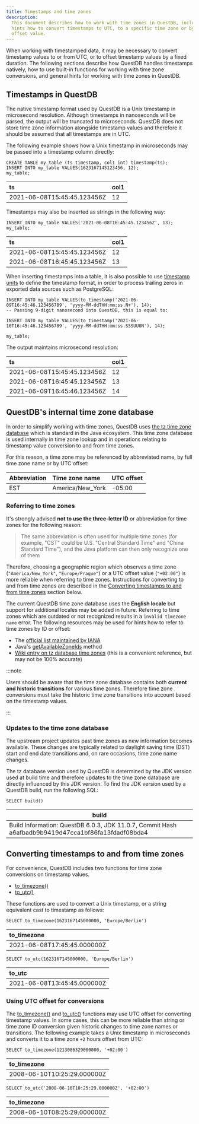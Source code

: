 ```yaml
---
title: Timestamps and time zones
description:
  This document describes how to work with time zones in QuestDB, including
  hints how to convert timestamps to UTC, to a specific time zone or by a UTC
  offset value.
---
```


When working with timestamped data, it may be necessary to convert timestamp
values to or from UTC, or to offset timestamp values by a fixed duration. The
following sections describe how QuestDB handles timestamps natively, how to use
built-in functions for working with time zone conversions, and general hints for
working with time zones in QuestDB.

## Timestamps in QuestDB

The native timestamp format used by QuestDB is a Unix timestamp in microsecond
resolution. Although timestamps in nanoseconds will be parsed, the output will
be truncated to microseconds. QuestDB does not store time zone information
alongside timestamp values and therefore it should be assumed that all
timestamps are in UTC.

The following example shows how a Unix timestamp in microseconds may be passed
into a timestamp column directly:

```questdb-sql
CREATE TABLE my_table (ts timestamp, col1 int) timestamp(ts);
INSERT INTO my_table VALUES(1623167145123456, 12);
my_table;
```

| ts                          | col1 |
| :-------------------------- | :--- |
| 2021-06-08T15:45:45.123456Z | 12   |

Timestamps may also be inserted as strings in the following way:

```questdb-sql
INSERT INTO my_table VALUES('2021-06-08T16:45:45.123456Z', 13);
my_table;
```

| ts                          | col1 |
| :-------------------------- | :--- |
| 2021-06-08T15:45:45.123456Z | 12   |
| 2021-06-08T16:45:45.123456Z | 13   |

When inserting timestamps into a table, it is also possible to use
[timestamp units](/docs/reference/function/date-time/#date-and-timestamp-format)
to define the timestamp format, in order to process trailing zeros in exported
data sources such as PostgreSQL:

```questdb-sql
INSERT INTO my_table VALUES(to_timestamp('2021-06-09T16:45:46.123456789', 'yyyy-MM-ddTHH:mm:ss.N+'), 14);
-- Passing 9-digit nanosecond into QuestDB, this is equal to:

INSERT INTO my_table VALUES(to_timestamp('2021-06-10T16:45:46.123456789', 'yyyy-MM-ddTHH:mm:ss.SSSUUUN'), 14);

my_table;
```

The output maintains microsecond resolution:

| ts                          | col1 |
| :-------------------------- | :--- |
| 2021-06-08T15:45:45.123456Z | 12   |
| 2021-06-08T16:45:45.123456Z | 13   |
| 2021-06-09T16:45:46.123456Z | 14   |

## QuestDB's internal time zone database

In order to simplify working with time zones, QuestDB uses
[the tz time zone database](https://en.wikipedia.org/wiki/Tz_database) which is
standard in the Java ecosystem. This time zone database is used internally in
time zone lookup and in operations relating to timestamp value conversion to and
from time zones.

For this reason, a time zone may be referenced by abbreviated name, by full time
zone name or by UTC offset:

| Abbreviation | Time zone name   | UTC offset |
| :----------- | :--------------- | :--------- |
| EST          | America/New_York | -05:00     |

### Referring to time zones

It's strongly advised **not to use the three-letter ID** or abbreviation for
time zones for the following reason:

> The same abbreviation is often used for multiple time zones (for example,
> "CST" could be U.S. "Central Standard Time" and "China Standard Time"), and
> the Java platform can then only recognize one of them

Therefore, choosing a geographic region which observes a time zone
(`"America/New_York"`, `"Europe/Prague"`) or a UTC offset value (`"+02:00"`) is
more reliable when referring to time zones. Instructions for converting to and
from time zones are described in the
[Converting timestamps to and from time zones](#converting-timestamps-to-and-from-time-zones)
section below.

The current QuestDB time zone database uses the **English locale** but support
for additional locales may be added in future. Referring to time zones which are
outdated or not recognized results in a `invalid timezone name` error. The
following resources may be used for hints how to refer to time zones by ID or
offset:

- The [official list maintained by IANA](https://www.iana.org/time-zones)
- Java's
  [getAvailableZoneIds](https://docs.oracle.com/javase/8/docs/api/java/time/ZoneId.html#getAvailableZoneIds--)
  method
- [Wiki entry on tz database time zones](https://en.wikipedia.org/wiki/List_of_tz_database_time_zones)
  (this is a convenient reference, but may not be 100% accurate)

:::note

Users should be aware that the time zone database contains both **current and
historic transitions** for various time zones. Therefore time zone conversions
must take the historic time zone transitions into account based on the timestamp
values.

:::

### Updates to the time zone database

The upstream project updates past time zones as new information becomes
available. These changes are typically related to daylight saving time (DST)
start and end date transitions and, on rare occasions, time zone name changes.

The tz database version used by QuestDB is determined by the JDK version used at
build time and therefore updates to the time zone database are directly
influenced by this JDK version. To find the JDK version used by a QuestDB build,
run the following SQL:

```questdb-sql
SELECT build()
```

| build                                                                                              |
| -------------------------------------------------------------------------------------------------- |
| Build Information: QuestDB 6.0.3, JDK 11.0.7, Commit Hash a6afbadb9b9419d47cca1bf86fa13fdadf08bda4 |

## Converting timestamps to and from time zones

For convenience, QuestDB includes two functions for time zone conversions on
timestamp values.

- [to_timezone()](/docs/reference/function/date-time/#to_timezone)
- [to_utc()](/docs/reference/function/date-time/#to_utc)

These functions are used to convert a Unix timestamp, or a string equivalent
cast to timestamp as follows:

```questdb-sql
SELECT to_timezone(1623167145000000, 'Europe/Berlin')
```

| to_timezone                 |
| :-------------------------- |
| 2021-06-08T17:45:45.000000Z |

```questdb-sql
SELECT to_utc(1623167145000000, 'Europe/Berlin')
```

| to_utc                      |
| :-------------------------- |
| 2021-06-08T13:45:45.000000Z |

### Using UTC offset for conversions

The [to_timezone()](/docs/reference/function/date-time/#to_timezone) and
[to_utc()](/docs/reference/function/date-time/#to_utc) functions may use UTC
offset for converting timestamp values. In some cases, this can be more reliable
than string or time zone ID conversion given historic changes to time zone names
or transitions. The following example takes a Unix timestamp in microseconds and
converts it to a time zone `+2` hours offset from UTC:

```questdb-sql
SELECT to_timezone(1213086329000000, '+02:00')
```

| to_timezone                 |
| :-------------------------- |
| 2008-06-10T10:25:29.000000Z |

```questdb-sql
SELECT to_utc('2008-06-10T10:25:29.000000Z', '+02:00')
```

| to_timezone                 |
| :-------------------------- |
| 2008-06-10T08:25:29.000000Z |
